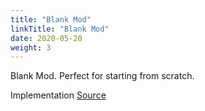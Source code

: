 ```yaml
---
title: "Blank Mod"
linkTitle: "Blank Mod"
date: 2020-05-20
weight: 3
---
```


Blank Mod. Perfect for starting from scratch.

Implementation [Source](https://github.com/TIBCOSoftware/spotfire-mods/)

